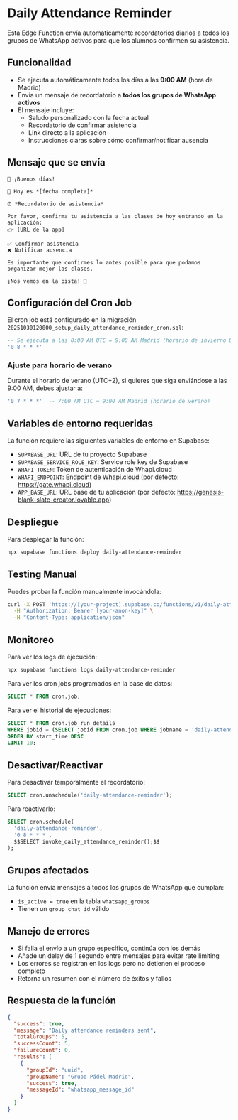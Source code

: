 # Daily Attendance Reminder

Esta Edge Function envía automáticamente recordatorios diarios a todos los grupos de WhatsApp activos para que los alumnos confirmen su asistencia.

## Funcionalidad

- Se ejecuta automáticamente todos los días a las **9:00 AM** (hora de Madrid)
- Envía un mensaje de recordatorio a **todos los grupos de WhatsApp activos**
- El mensaje incluye:
  - Saludo personalizado con la fecha actual
  - Recordatorio de confirmar asistencia
  - Link directo a la aplicación
  - Instrucciones claras sobre cómo confirmar/notificar ausencia

## Mensaje que se envía

```
🎾 ¡Buenos días!

📅 Hoy es *[fecha completa]*

⏰ *Recordatorio de asistencia*

Por favor, confirma tu asistencia a las clases de hoy entrando en la aplicación:
👉 [URL de la app]

✅ Confirmar asistencia
❌ Notificar ausencia

Es importante que confirmes lo antes posible para que podamos organizar mejor las clases.

¡Nos vemos en la pista! 🎾
```

## Configuración del Cron Job

El cron job está configurado en la migración `20251030120000_setup_daily_attendance_reminder_cron.sql`:

```sql
-- Se ejecuta a las 8:00 AM UTC = 9:00 AM Madrid (horario de invierno UTC+1)
'0 8 * * *'
```

### Ajuste para horario de verano

Durante el horario de verano (UTC+2), si quieres que siga enviándose a las 9:00 AM, debes ajustar a:
```sql
'0 7 * * *'  -- 7:00 AM UTC = 9:00 AM Madrid (horario de verano)
```

## Variables de entorno requeridas

La función requiere las siguientes variables de entorno en Supabase:

- `SUPABASE_URL`: URL de tu proyecto Supabase
- `SUPABASE_SERVICE_ROLE_KEY`: Service role key de Supabase
- `WHAPI_TOKEN`: Token de autenticación de Whapi.cloud
- `WHAPI_ENDPOINT`: Endpoint de Whapi.cloud (por defecto: https://gate.whapi.cloud)
- `APP_BASE_URL`: URL base de tu aplicación (por defecto: https://genesis-blank-slate-creator.lovable.app)

## Despliegue

Para desplegar la función:

```bash
npx supabase functions deploy daily-attendance-reminder
```

## Testing Manual

Puedes probar la función manualmente invocándola:

```bash
curl -X POST 'https://[your-project].supabase.co/functions/v1/daily-attendance-reminder' \
  -H "Authorization: Bearer [your-anon-key]" \
  -H "Content-Type: application/json"
```

## Monitoreo

Para ver los logs de ejecución:

```bash
npx supabase functions logs daily-attendance-reminder
```

Para ver los cron jobs programados en la base de datos:

```sql
SELECT * FROM cron.job;
```

Para ver el historial de ejecuciones:

```sql
SELECT * FROM cron.job_run_details
WHERE jobid = (SELECT jobid FROM cron.job WHERE jobname = 'daily-attendance-reminder')
ORDER BY start_time DESC
LIMIT 10;
```

## Desactivar/Reactivar

Para desactivar temporalmente el recordatorio:

```sql
SELECT cron.unschedule('daily-attendance-reminder');
```

Para reactivarlo:

```sql
SELECT cron.schedule(
  'daily-attendance-reminder',
  '0 8 * * *',
  $$SELECT invoke_daily_attendance_reminder();$$
);
```

## Grupos afectados

La función envía mensajes a todos los grupos de WhatsApp que cumplan:
- `is_active = true` en la tabla `whatsapp_groups`
- Tienen un `group_chat_id` válido

## Manejo de errores

- Si falla el envío a un grupo específico, continúa con los demás
- Añade un delay de 1 segundo entre mensajes para evitar rate limiting
- Los errores se registran en los logs pero no detienen el proceso completo
- Retorna un resumen con el número de éxitos y fallos

## Respuesta de la función

```json
{
  "success": true,
  "message": "Daily attendance reminders sent",
  "totalGroups": 5,
  "successCount": 5,
  "failureCount": 0,
  "results": [
    {
      "groupId": "uuid",
      "groupName": "Grupo Pádel Madrid",
      "success": true,
      "messageId": "whatsapp_message_id"
    }
  ]
}
```
